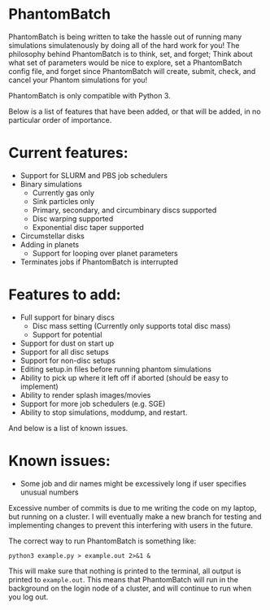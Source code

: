 # PhantomBatch

PhantomBatch is being written to take the hassle out of running many simulations simulatenously by doing all of the hard work for you!
The philosophy behind PhantomBatch is to think, set, and forget; Think about what set of parameters would be nice to explore, set a 
PhantomBatch config file, and forget since PhantomBatch will create, submit, check, and cancel your Phantom simulations for you!

PhantomBatch is only compatible with Python 3.

Below is a list of features that have been added, or that will be added, in no particular order of importance.

# Current features:
- Support for SLURM and PBS job schedulers
- Binary simulations
    - Currently gas only
    - Sink particles only
    - Primary, secondary, and circumbinary discs supported
    - Disc warping supported
    - Exponential disc taper supported
- Circumstellar disks
- Adding in planets
    - Support for looping over planet parameters
- Terminates jobs if PhantomBatch is interrupted


# Features to add:
- Full support for binary discs
    - Disc mass setting (Currently only supports total disc mass)
    - Support for potential
- Support for dust on start up
- Support for all disc setups
- Support for non-disc setups
- Editing setup.in files before running phantom simulations
- Ability to pick up where it left off if aborted (should be easy to implement)
- Ability to render splash images/movies
- Support for more job schedulers (e.g. SGE)
- Ability to stop simulations, moddump, and restart.


And below is a list of known issues.

# Known issues:
- Some job and dir names might be excessively long if user specifies unusual numbers

Excessive number of commits is due to me writing the code on my laptop, but running on a cluster. I will eventually
make a new branch for testing and implementing changes to prevent this interfering with users in the future.

The correct way to run PhantomBatch is something like:

`python3 example.py > example.out 2>&1 &`

This will make sure that nothing is printed to the terminal, all output is printed to `example.out`.
This means that PhantomBatch will run in the background on the login node of a cluster, and will continue to run when
you log out.
